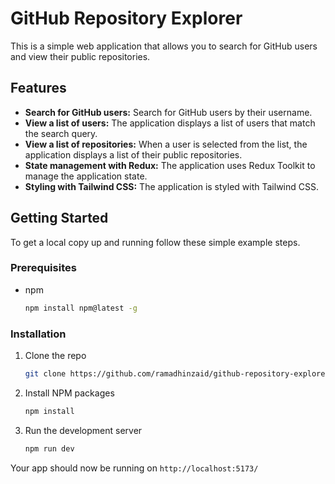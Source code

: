 # GitHub Repository Explorer

This is a simple web application that allows you to search for GitHub users and view their public repositories.

## Features

*   **Search for GitHub users:** Search for GitHub users by their username.
*   **View a list of users:** The application displays a list of users that match the search query.
*   **View a list of repositories:** When a user is selected from the list, the application displays a list of their public repositories.
*   **State management with Redux:** The application uses Redux Toolkit to manage the application state.
*   **Styling with Tailwind CSS:** The application is styled with Tailwind CSS.

## Getting Started

To get a local copy up and running follow these simple example steps.

### Prerequisites

*   npm
    ```sh
    npm install npm@latest -g
    ```

### Installation

1.  Clone the repo
    ```sh
    git clone https://github.com/ramadhinzaid/github-repository-explorer.git
    ```
2.  Install NPM packages
    ```sh
    npm install
    ```
3.  Run the development server
    ```sh
    npm run dev
    ```

Your app should now be running on `http://localhost:5173/`